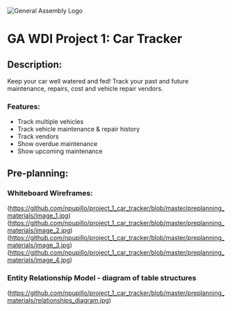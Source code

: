 ![General Assembly Logo](http://i.imgur.com/ke8USTq.png)

# GA WDI Project 1: Car Tracker

## Description:
Keep your car well watered and fed! Track your past and future maintenance, repairs, cost and vehicle repair vendors.

### Features:
- Track multiple vehicles
- Track vehicle maintenance & repair history
- Track vendors
- Show overdue maintenance
- Show upcoming maintenance

## Pre-planning:
### Whiteboard Wireframes:
(https://github.com/npupillo/project_1_car_tracker/blob/master/preplanning_materials/image_1.jpg)
(https://github.com/npupillo/project_1_car_tracker/blob/master/preplanning_materials/image_2.jpg)
(https://github.com/npupillo/project_1_car_tracker/blob/master/preplanning_materials/image_3.jpg)
(https://github.com/npupillo/project_1_car_tracker/blob/master/preplanning_materials/image_4.jpg)

### Entity Relationship Model - diagram of table structures
(https://github.com/npupillo/project_1_car_tracker/blob/master/preplanning_materials/relationships_diagram.jpg)




